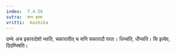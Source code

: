 ```yaml
---
index:  7.4.56
sutra:  दम्भ इच्च
vritti:  kashika 
---
```


दम्भेः अच इकारादेशो भवति, चकारातीत् च सनि सकारादौ परतः। धिप्सति, धीप्सति। सि इत्येव, दिदम्भिषति।

